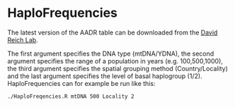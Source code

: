 # HaploFrequencies 

The latest version of the AADR table can be downloaded from the [David Reich Lab](https://reich.hms.harvard.edu/allen-ancient-dna-resource-aadr-downloadable-genotypes-present-day-and-ancient-dna-data). 

The first argument specifies the DNA type (mtDNA/YDNA), the second argument specifies the range of a population in years (e.g. 100,500,1000), the third argument specifies the spatial grouping method (Country/Locality) and the last argument specifies the level of basal haplogroup (1/2). HaploFrequencies can for example be run like this:

```
./HaploFreqencies.R mtDNA 500 Locality 2
```
